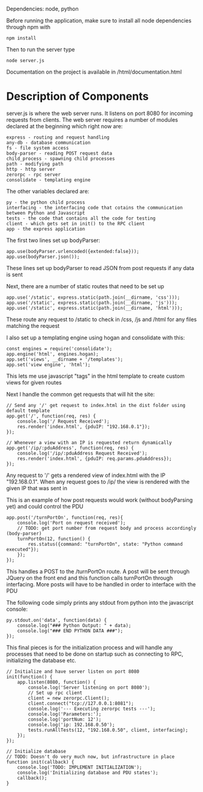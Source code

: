 Dependencies:
node, python

Before running the application, make sure to install all node dependencies through npm with
```
npm install
```

Then to run the server type
```
node server.js
```

Documentation on the project is available in /html/documentation.html

# Description of Components #

server.js is where the web server runs. It listens on port 8080 for incoming requests from clients. The web server requires a number of modules declared at the beginning which right now are:
```
express - routing and request handling
any-db - database communication
fs - file system access
body-parser - reading POST request data
child_process - spawning child processes
path - modifying path
http - http server
zerorpc - rpc server
consolidate - templating engine
```

The other variables declared are:
```
py - the python child process
interfacing - the interfacing code that cotains the communication between Python and Javascript
tests - the code that contains all the code for testing
client - which gets set in init() to the RPC client
app - the express application
```

The first two lines set up bodyParser:
```
app.use(bodyParser.urlencoded({extended:false}));
app.use(bodyParser.json());
```
These lines set up bodyParser to read JSON from post requests if any data is sent

Next, there are a number of static routes that need to be set up
```
app.use('/static', express.static(path.join(__dirname, 'css')));
app.use('/static', express.static(path.join(__dirname, 'js')));
app.use('/static', express.static(path.join(__dirname, 'html')));
```
These route any request to /static to check in /css, /js and /html for any files matching the request

I also set up a templating engine using hogan and consolidate with this:
```
const engines = require('consolidate');
app.engine('html', engines.hogan);
app.set('views', __dirname + '/templates');
app.set('view engine', 'html');
```
This lets me use javascript "tags" in the html template to create custom views for given routes

Next I handle the common get requests that will hit the site:
```
// Send any '/' get request to index.html in the dist folder using default template
app.get('/', function(req, res) {
	console.log('/ Request Received');
	res.render('index.html', {pduIP: "192.168.0.1"});
});

// Whenever a view with an IP is requested return dynamically
app.get('/ip/:pduAddress', function(req, res) {
	console.log('/ip/:pduAddress Request Received');
	res.render('index.html', {pduIP: req.params.pduAddress});
});
```
Any request to '/' gets a rendered view of index.html with the IP "192.168.0.1". When any request goes to /ip/<IP HERE> the view is rendered with the given IP that was sent in

This is an example of how post requests would work (without bodyParsing yet) and could control the PDU
```
app.post('/turnPortOn', function(req, res){
	console.log('Port on request received');
	// TODO: get port number from request body and process accordingly (body-parser)
	turnPortOn(12, function() {
		res.status({command: "turnPortOn", state: "Python command executed"});
	});
});
```
This handles a POST to the /turnPortOn route. A post will be sent through JQuery on the front end and this function calls turnPortOn through interfacing. More posts will have to be handled in order to interface with the PDU


The following code simply prints any stdout from python into the javascript console:
```
py.stdout.on('data', function(data) {
	console.log("### Python Output: " + data);
	console.log("### END PYTHON DATA ###");
});
```

This final pieces is for the initialization process and will handle any processes that need to be done on startup such as connecting to RPC, initializing the database etc.
```
// Initialize and have server listen on port 8080
init(function() {
	app.listen(8080, function() {
		console.log('Server listening on port 8080');
		// Set up rpc client
		client = new zerorpc.Client();
		client.connect("tcp://127.0.0.1:8081");
		console.log('--- Executing zerorpc tests ---');
		console.log('Parameters:');
		console.log('portNum: 12');
		console.log('ip: 192.168.0.50');
		tests.runAllTests(12, "192.168.0.50", client, interfacing);
	});
});

// Initialize database
// TODO: Doesn't do very much now, but infrastructure in place
function init(callback) {
	console.log('TODO: IMPLEMENT INITIALIZATION');
	console.log('Initializing database and PDU states');
	callback();
}
```
